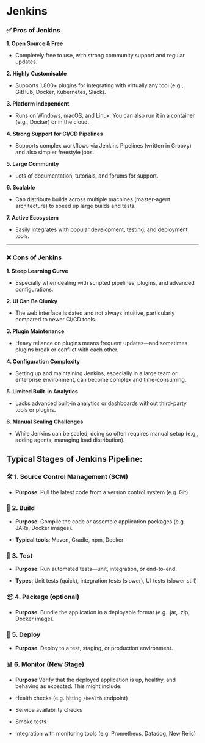# Jenkins

### ✅ **Pros of Jenkins**

**1. Open Source & Free**

* Completely free to use, with strong community support and regular updates.

**2. Highly Customisable**

* Supports 1,800+ plugins for integrating with virtually any tool (e.g., GitHub, Docker, Kubernetes, Slack).

**3. Platform Independent**

* Runs on Windows, macOS, and Linux. You can also run it in a container (e.g., Docker) or in the cloud.

**4. Strong Support for CI/CD Pipelines**

* Supports complex workflows via Jenkins Pipelines (written in Groovy) and also simpler freestyle jobs.

**5. Large Community**

* Lots of documentation, tutorials, and forums for support.

**6. Scalable**

* Can distribute builds across multiple machines (master-agent architecture) to speed up large builds and tests.

**7. Active Ecosystem**

* Easily integrates with popular development, testing, and deployment tools.

* * *

### ❌ **Cons of Jenkins**

**1. Steep Learning Curve**

* Especially when dealing with scripted pipelines, plugins, and advanced configurations.

**2. UI Can Be Clunky**

* The web interface is dated and not always intuitive, particularly compared to newer CI/CD tools.

**3. Plugin Maintenance**

* Heavy reliance on plugins means frequent updates—and sometimes plugins break or conflict with each other.

**4. Configuration Complexity**

* Setting up and maintaining Jenkins, especially in a large team or enterprise environment, can become complex and time-consuming.

**5. Limited Built-in Analytics**

* Lacks advanced built-in analytics or dashboards without third-party tools or plugins.

**6. Manual Scaling Challenges**

* While Jenkins can be scaled, doing so often requires manual setup (e.g., adding agents, managing load distribution).

## Typical Stages of Jenkins Pipeline:

### 🛠️ **1. Source Control Management (SCM)**

* **Purpose**: Pull the latest code from a version control system (e.g. Git).

### 🔧 **2. Build**

* **Purpose**: Compile the code or assemble application packages (e.g. JARs, Docker images).
  
* **Typical tools**: Maven, Gradle, npm, Docker
  

### 🧪 **3. Test**

* **Purpose**: Run automated tests—unit, integration, or end-to-end.
  
* **Types**: Unit tests (quick), integration tests (slower), UI tests (slower still)
  

### 📦 **4. Package (optional)**

* **Purpose**: Bundle the application in a deployable format (e.g. .jar, .zip, Docker image).

### 🚀 **5. Deploy**

* **Purpose**: Deploy to a test, staging, or production environment.

### 📊 **6. Monitor (New Stage)**

* **Purpose**:Verify that the deployed application is up, healthy, and behaving as expected. This might include:
  

* Health checks (e.g. hitting `/health` endpoint)
  
* Service availability checks
  
* Smoke tests
  
* Integration with monitoring tools (e.g. Prometheus, Datadog, New Relic)